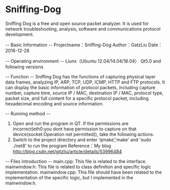 # Sniffing-Dog
Sniffing Dog is a free and open source packet analyzer. It is used for network troubleshooting, analysis, software and communications protocol development.

-- Basic Information --
Projectname：Sniffing-Dog
Author：GatzLiu
Date：2016-12-28

-- Operating environment --
Liunx（Ubuntu 12.04/14.04/16.04）
Qt5.0 and following versions

-- Function --
Sniffing Dog has the functions of capturing physical layer data frames, analyzing IP, ARP, TCP, UDP, ICMP, HTTP and FTP protocols. It can display the basic information of protocol packets, including capture number, capture time, source IP / MAC, destination IP / MAC, protocol type, packet size, and full content for a specific protocol packet, including hexadecimal encoding and source information.

-- Running method --
1. Open and run the program in QT. 
If the permissions are incorrect(eth0:you dont have permission to capture on that device(socket:Operation net permitted)), 
take the following actions.
2. Switch to the project directory and enter ‘qmake’,'make' and 'sudo ./net8' to run the program
Reference：My blog http://blog.csdn.net/gitzliu/article/details/53996484

-- Files introduction --
main.cpp: This file is related to the interface.
mainwindow.h: This file is related to class definition and specific logic implementation.
mainwindow.cpp: This file should have been related to the implementation of the specific logic, but I implemented in the mainwindow.h.
